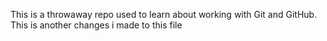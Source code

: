 This is a throwaway repo used to learn about working with Git and GitHub.
This is another changes i made to this file
